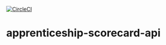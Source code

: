 [![CircleCI](https://circleci.com/gh/UKGovernmentBIS/apprenticeship-scorecard-api.svg?style=svg)](https://circleci.com/gh/UKGovernmentBIS/apprenticeship-scorecard-api)

# apprenticeship-scorecard-api

